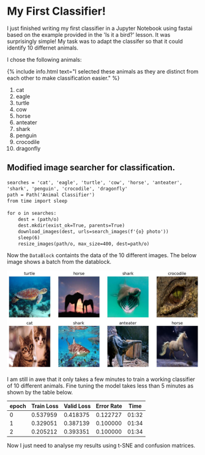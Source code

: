 # My First Classifier!

I just finished writing my first classifier in a Jupyter Notebook using fastai based on the example provided in the 'Is it a bird?' lesson. It was surprisingly simple! My task was to adapt the classifer so that it could identify 10 differnet animals. 

I chose the following animals:

{% include info.html text="I selected these animals as they are distinct from each other to make classification easier." %}

1. cat
2. eagle
3. turtle
4. cow
5. horse
6. anteater
7. shark
8. penguin
9. crocodile
10. dragonfly


## Modified image searcher for classification.


    searches = 'cat', 'eagle', 'turtle', 'cow', 'horse', 'anteater', 'shark', 'penguin', 'crocodile', 'dragonfly'
    path = Path('Animal Classifier')
    from time import sleep

    for o in searches:
        dest = (path/o)
        dest.mkdir(exist_ok=True, parents=True)
        download_images(dest, urls=search_images(f'{o} photo'))
        sleep(6)
        resize_images(path/o, max_size=400, dest=path/o)
    

Now the `DataBlock` containts the data of the 10 different images. The below image shows a batch from the datablock.

![](/images/batch.JPG "Batch from DataBlock")


I am still in awe that it only takes a few minutes to train a working classifier of 10 different animals. Fine tuning the model takes less than 5 minutes as shown by the table below.

| epoch  | Train Loss | Valid Loss  | Error Rate |  Time |
| ------ | ---------- | ----------- | ---------- | ----- |
|   0    |  0.537959  |  0.418375   |  0.122727  | 01:32 |
|   1    |  0.329051  |  0.387139   |  0.100000  | 01:34 |
|   2    |  0.205212  |  0.393351   |  0.100000  | 01:34 |


Now I just need to analyse my results using t-SNE and confusion matrices.
